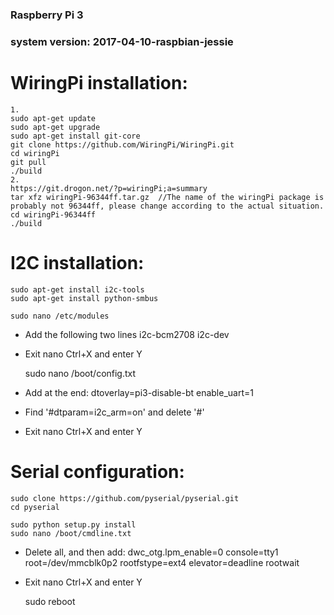 ### Raspberry Pi 3
### system version: 2017-04-10-raspbian-jessie

# WiringPi installation:
    1.
    sudo apt-get update
    sudo apt-get upgrade
    sudo apt-get install git-core
    git clone https://github.com/WiringPi/WiringPi.git
    cd wiringPi
    git pull
    ./build
    2.
    https://git.drogon.net/?p=wiringPi;a=summary
    tar xfz wiringPi-96344ff.tar.gz  //The name of the wiringPi package is probably not 96344ff, please change according to the actual situation.
    cd wiringPi-96344ff
    ./build

# I2C installation:
    sudo apt-get install i2c-tools
    sudo apt-get install python-smbus

    sudo nano /etc/modules
* Add the following two lines
    i2c-bcm2708
    i2c-dev
* Exit nano Ctrl+X and enter Y

    sudo nano /boot/config.txt
* Add at the end:
    dtoverlay=pi3-disable-bt
    enable_uart=1
* Find '#dtparam=i2c_arm=on' and delete '#'
* Exit nano Ctrl+X and enter Y

# Serial configuration:
    sudo clone https://github.com/pyserial/pyserial.git
    cd pyserial

    sudo python setup.py install
    sudo nano /boot/cmdline.txt
* Delete all, and then add:
    dwc_otg.lpm_enable=0 console=tty1 root=/dev/mmcblk0p2 rootfstype=ext4 elevator=deadline rootwait
* Exit nano Ctrl+X and enter Y

    sudo reboot